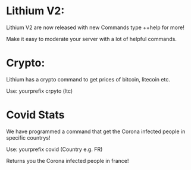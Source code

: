# Lithium V2:

Lithium V2 are now released with new Commands type ++help for more!

Make it easy to moderate your server with a lot of helpful commands.

# Crypto:

Lithium has a crypto command to get prices of bitcoin, litecoin etc.

Use: yourprefix crpyto (ltc)

# Covid Stats

We have programmed a command that get the Corona infected people in specific countrys!

Use: yourprefix covid (Country e.g. FR)

Returns you the Corona infected people in france!
